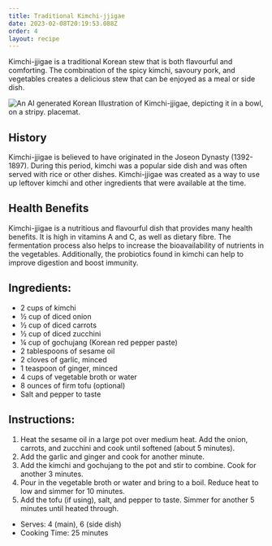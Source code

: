 ```yaml
---
title: Traditional Kimchi-jjigae
date: 2023-02-08T20:19:53.088Z
order: 4
layout: recipe
---
```

Kimchi-jjigae is a traditional Korean stew that is both flavourful and comforting. The combination of the spicy kimchi, savoury pork, and vegetables creates a delicious stew that can be enjoyed as a meal or side dish. 


![An AI generated Korean Illustration of Kimchi-jjigae, depicting it in a bowl, on a stripy. placemat. ](../uploads/dall·e-2023-02-08-20.36.25-a-detailed-korean-traditional-painting-of-kimchi-jjigae.png "Illustration of Kimchi-jjigae (Dall-E 2)")

## H﻿istory

Kimchi-jjigae is believed to have originated in the Joseon Dynasty (1392-1897). During this period, kimchi was a popular side dish and was often served with rice or other dishes. Kimchi-jjigae was created as a way to use up leftover kimchi and other ingredients that were available at the time.

## Health Benefits

Kimchi-jjigae is a nutritious and flavourful dish that provides many health benefits. It is high in vitamins A and C, as well as dietary fibre. The fermentation process also helps to increase the bioavailability of nutrients in the vegetables. Additionally, the probiotics found in kimchi can help to improve digestion and boost immunity. 

## Ingredients: 

* 2 cups of kimchi 
* ½ cup of diced onion 
* ½ cup of diced carrots 
* ½ cup of diced zucchini 
* ¼ cup of gochujang (Korean red pepper paste) 
* 2 tablespoons of sesame oil 
* 2 cloves of garlic, minced 
* 1 teaspoon of ginger, minced 
* 4 cups of vegetable broth or water 
* 8 ounces of firm tofu (optional)  
* Salt and pepper to taste  

## Instructions:  

1. Heat the sesame oil in a large pot over medium heat. Add the onion, carrots, and zucchini and cook until softened (about 5 minutes).  
2. Add the garlic and ginger and cook for another minute.  
3. Add the kimchi and gochujang to the pot and stir to combine. Cook for another 3 minutes.  
4. Pour in the vegetable broth or water and bring to a boil. Reduce heat to low and simmer for 10 minutes.  
5. Add the tofu (if using), salt, and pepper to taste. Simmer for another 5 minutes until heated through.  

* Serves: 4 (main), 6 (side dish)
* Cooking Time: 25 minutes